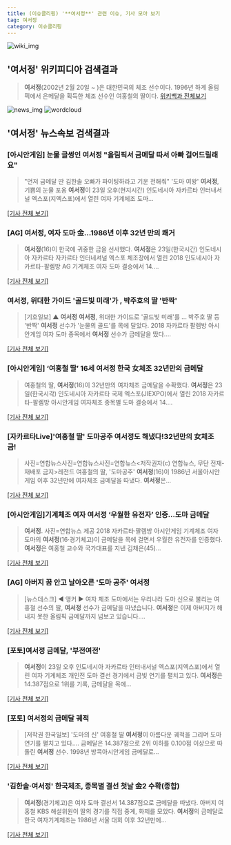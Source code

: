 ```yaml
---
title: (이슈클리핑) '**여서정**' 관련 이슈, 기사 모아 보기
tag: 여서정
category: 이슈클리핑
---
```

![wiki_img](https://user-images.githubusercontent.com/42597476/44503234-41136a80-a6d0-11e8-9071-6fc6418eafe4.png)
## **'**여서정**'** 위키피디아 검색결과
>**여서정**(2002년 2월 20일 ~ )은 대한민국의 체조 선수이다. 1996년 하계 올림픽에서 은메달을 획득한 체조 선수인 여홍철의 딸이다.
<a href="https://ko.wikipedia.org/wiki/여서정" target="_blank">위키백과 전체보기</a>

![news_img](https://user-images.githubusercontent.com/42597476/44507050-1206f400-a6e4-11e8-8d98-7ffbfebb353f.png)
![wordcloud](https://s3.ap-northeast-2.amazonaws.com/lyrics101-wordcloud/2018-08-23-5cb6d455-6e21-4e76-a401-c1975084fd70.png.png)
## **'**여서정**'** 뉴스속보 검색결과
### [아시안게임] 눈물 글썽인 **여서정** "올림픽서 금메달 따서 아빠 걸어드릴래요"

>"먼저 금메달 딴 김한솔 오빠가 파이팅하라고 기운 전해줘" '도마 여왕' **여서정**, 기쁨의 눈물 포옹 **여서정**이 23일 오후(현지시간) 인도네시아 자카르타 인터내서널 엑스포(지엑스포)에서 열린 여자 기계체조 도마...

[[기사 전체 보기]](http://app.yonhapnews.co.kr/YNA/Basic/SNS/r.aspx?c=AKR20180823171400007&did=1195m)

### [AG] **여서정**, 여자 도마 金...1986년 이후 32년 만의 쾌거

>**여서정**(16)이 한국에 귀중한 금을 선사했다. **여서정**은 23일(한국시간) 인도네시아 자카르타 자카르타 인터네셔널 엑스포 체조장에서 열린 2018 인도네시아 자카르타-팔렘방 AG 기계체조 여자 도마 결승에서 14....

[[기사 전체 보기]](http://www.osen.co.kr/article/G1110973828)

### **여서정**, 위대한 가이드 '골드빛 미래'가 , 박주호의 딸 '반짝'

>[기호일보] ▲ **여서정** **여서정**, 위대한 가이드로 '골드빛 미래'를 ... 박주호 딸 등 '반짝' **여서정** 선수가 '눈물의 골드'를 목에 달았다. 2018 자카르타 팔렘방 아시안게임 여자 도마 종목에서 **여서정** 선수가 금메달을 땄다....

[[기사 전체 보기]](http://www.kihoilbo.co.kr/?mod=news&act=articleView&idxno=765737)

### [아시안게임] ‘여홍철 딸’ 16세 **여서정** 한국 女체조 32년만의 금메달

>여홍철의 딸, **여서정**(16)이 32년만의 여자체조 금메달을 수확했다. **여서정**은 23일(한국시각) 인도네시아 자카르타 국제 엑스포(JIEXPO)에서 열린 2018 자카르타-팔렘방 아시안게임 여자체조 종목별 도마 결승에서 14....

[[기사 전체 보기]](http://www.newspim.com/news/view/20180823000528)

### [자카르타Live]'여홍철 딸' 도마공주 **여서정**도 해냈다!32년만의 女체조 금!

>사진=연합뉴스사진=연합뉴스사진=연합뉴스<저작권자(c) 연합뉴스, 무단 전재-재배포 금지>레전드 여홍철의 딸, '도마공주' **여서정**(16)이 1986년 서울아시안게임 이후 32년만에 여자체조 금메달을 따냈다. **여서정**은...

[[기사 전체 보기]](http://sports.chosun.com/news/ntype.htm?id=201808240100219350016631&servicedate=20180823)

### [아시안게임]기계체조 여자 **여서정** ‘우월한 유전자’ 인증…도마 금메달

>**여서정**. 사진=연합뉴스 제공 2018 자카르타·팔렘방 아시안게임 기계체조 여자 도마의 **여서정**(16·경기체고)이 금메달을 목에 걸면서 우월한 유전자를 인증했다. **여서정**은 여홍철 교수와 국가대표를 지낸 김채은(45)...

[[기사 전체 보기]](http://www.newsway.co.kr/news/view?tp=1&ud=2018082321241603207)

### [AG] 아버지 꿈 안고 날아오른 '도마 공주' **여서정**

>[뉴스데스크] ◀ 앵커 ▶ 여자 체조 도마에서는 우리나라 도마 신으로 불리는 여홍철 선수의 딸, **여서정** 선수가 금메달을 따냈습니다. **여서정**은 이제 아버지가 해내지 못한 올림픽 금메달까지 넘보고 있습니다....

[[기사 전체 보기]](http://imnews.imbc.com/replay/2018/nwdesk/article/4779551_22663.html)

### [포토]**여서정** 금메달, '부전여전'

>**여서정**이 23일 오후 인도네시아 자카르타 인터내서널 엑스포(지엑스포)에서 열린 여자 기계체조 개인전 도마 결선 경기에서 금빛 연기를 펼치고 있다. **여서정**은 14.387점으로 1위를 기록, 금메달을 목에...

[[기사 전체 보기]](http://news.kmib.co.kr/article/view.asp?arcid=0012626143&code=61211311&cp=nv)

### [포토] **여서정**의 금메달 궤적

>[저작권 한국일보] '도마의 신' 여홍철 딸 **여서정**이 아름다운 궤적을 그리며 도마 연기를 펼치고 있다.... 금메달은 14.387점으로 2위 이하를 0.100점 이상으로 따돌린 **여서정** 선수. 1998년 방콕아시안게임 금메달로...

[[기사 전체 보기]](http://www.hankookilbo.com/v/ea80c8bb1fb54e7fb4830e6ab4336a91)

### '김한솔·**여서정**' 한국체조, 종목별 결선 첫날 金2 수확(종합)

>**여서정**(경기체고)은 여자 도마 결선서 14.387점으로 금메달을 따냈다. 아버지 여홍철 KBS 해설위원이 딸의 경기를 직접 중계, 화제를 모았다. **여서정**의 금메달로 한국 여자기계체조는 1986년 서울 대회 이후 32년만에...

[[기사 전체 보기]](http://www.mydaily.co.kr/new_yk/html/read.php?newsid=201808232140695810&ext=na)


